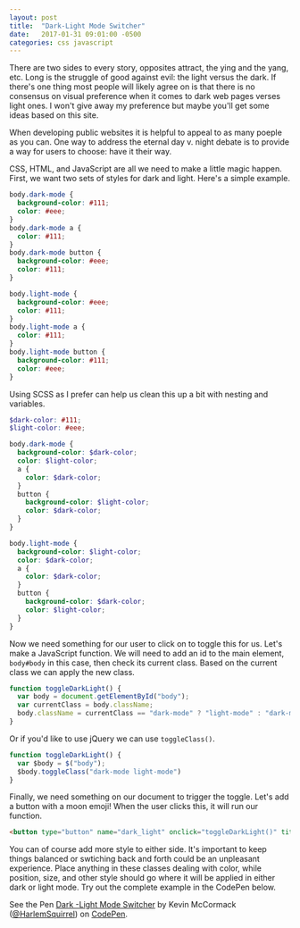 ```yaml
---
layout: post
title:  "Dark-Light Mode Switcher"
date:   2017-01-31 09:01:00 -0500
categories: css javascript
---
```


There are two sides to every story, opposites attract, the ying and the yang, etc. Long is the struggle of good against evil: the light versus the dark. If there's one thing most people will likely agree on is that there is no consensus on visual preference when it comes to dark web pages verses light ones. I won't give away my preference but maybe you'll get some ideas based on this site.

When developing public websites it is helpful to appeal to as many poeple as you can. One way to address the eternal day v. night debate is to provide a way for users to choose: have it their way.

CSS, HTML, and JavaScript are all we need to make a little magic happen. First, we want two sets of styles for dark and light. Here's a simple example.

```css
body.dark-mode {
  background-color: #111;
  color: #eee;
}
body.dark-mode a {
  color: #111;
}
body.dark-mode button {
  background-color: #eee;
  color: #111;
}

body.light-mode {
  background-color: #eee;
  color: #111;
}
body.light-mode a {
  color: #111;
}
body.light-mode button {
  background-color: #111;
  color: #eee;
}
```

Using SCSS as I prefer can help us clean this up a bit with nesting and variables.

```scss
$dark-color: #111;
$light-color: #eee;

body.dark-mode {
  background-color: $dark-color;
  color: $light-color;
  a {
    color: $dark-color;
  }
  button {
    background-color: $light-color;
    color: $dark-color;
  }
}

body.light-mode {
  background-color: $light-color;
  color: $dark-color;
  a {
    color: $dark-color;
  }
  button {
    background-color: $dark-color;
    color: $light-color;
  }
}
```

Now we need something for our user to click on to toggle this for us. Let's make a JavaScript function. We will need to add an id to the main element, `body#body` in this case, then check its current class. Based on the current class we can apply the new class.

```js
function toggleDarkLight() {
  var body = document.getElementById("body");
  var currentClass = body.className;
  body.className = currentClass == "dark-mode" ? "light-mode" : "dark-mode";
}
```

Or if you'd like to use jQuery we can use `toggleClass()`.

```js
function toggleDarkLight() {
  var $body = $("body");
  $body.toggleClass("dark-mode light-mode")
}
```

Finally, we need something on our document to trigger the toggle. Let's add a button with a moon emoji! When the user clicks this, it will run our function.

```html
<button type="button" name="dark_light" onclick="toggleDarkLight()" title="Toggle dark/light mode">🌛</button>
```

You can of course add more style to either side. It's important to keep things balanced or swtiching back and forth could be an unpleasant experience. Place anything in these classes dealing with color, while position, size, and other style should go where it will be applied in either dark or light mode. Try out the complete example in the CodePen below.

<p data-height="265" data-theme-id="dark" data-slug-hash="NdMebZ" data-default-tab="css,result" data-user="HarlemSquirrel" data-embed-version="2" data-pen-title="Dark -Light Mode Switcher" class="codepen">See the Pen <a href="http://codepen.io/HarlemSquirrel/pen/NdMebZ/">Dark -Light Mode Switcher</a> by Kevin McCormack (<a href="http://codepen.io/HarlemSquirrel">@HarlemSquirrel</a>) on <a href="http://codepen.io">CodePen</a>.</p>
<script async src="https://production-assets.codepen.io/assets/embed/ei.js"></script>
